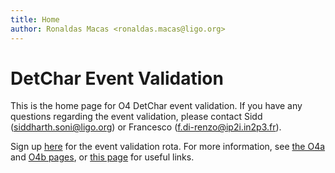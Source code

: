 ```yaml
---
title: Home
author: Ronaldas Macas <ronaldas.macas@ligo.org>
---
```


# DetChar Event Validation 

This is the home page for O4 DetChar event validation.
If you have any questions regarding the event validation, please contact Sidd ([siddharth.soni@ligo.org](mailto:siddharth.soni@ligo.org)) or Francesco ([f.di-renzo@ip2i.in2p3.fr](mailto:f.di-renzo@ip2i.in2p3.fr)).

Sign up [here](https://docs.google.com/document/d/1KG7r8cv---d1DZ6uqUmnudz8fZ_eBrCXiIMq8UDTfXA/edit#) for the event validation rota. For more information, see [the O4a](O4a.md) and [O4b pages](O4b.md), or [this page](links.md) for useful links.
